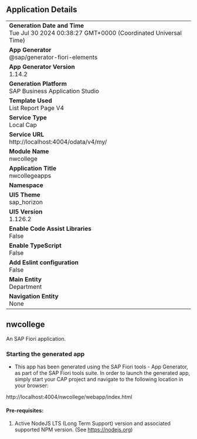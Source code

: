 ## Application Details
|               |
| ------------- |
|**Generation Date and Time**<br>Tue Jul 30 2024 00:38:27 GMT+0000 (Coordinated Universal Time)|
|**App Generator**<br>@sap/generator-fiori-elements|
|**App Generator Version**<br>1.14.2|
|**Generation Platform**<br>SAP Business Application Studio|
|**Template Used**<br>List Report Page V4|
|**Service Type**<br>Local Cap|
|**Service URL**<br>http://localhost:4004/odata/v4/my/|
|**Module Name**<br>nwcollege|
|**Application Title**<br>nwcollegeapps|
|**Namespace**<br>|
|**UI5 Theme**<br>sap_horizon|
|**UI5 Version**<br>1.126.2|
|**Enable Code Assist Libraries**<br>False|
|**Enable TypeScript**<br>False|
|**Add Eslint configuration**<br>False|
|**Main Entity**<br>Department|
|**Navigation Entity**<br>None|

## nwcollege

An SAP Fiori application.

### Starting the generated app

-   This app has been generated using the SAP Fiori tools - App Generator, as part of the SAP Fiori tools suite.  In order to launch the generated app, simply start your CAP project and navigate to the following location in your browser:

http://localhost:4004/nwcollege/webapp/index.html

#### Pre-requisites:

1. Active NodeJS LTS (Long Term Support) version and associated supported NPM version.  (See https://nodejs.org)


